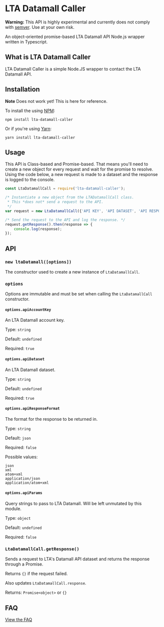 # LTA Datamall Caller
**Warning:** This API is highly experimental and currently does not comply with [semver](https://semver.org/). Use at your own risk.

An object-oriented promise-based LTA Datamall API Node.js wrapper written in Typescript.

## What is LTA Datamall Caller
LTA Datamall Caller is a simple Node.JS wrapper to contact the LTA Datamall API.

## Installation
**Note** Does not work yet! This is here for reference.

To install the using [NPM](https://www.npmjs.com/):
```
npm install lta-datamall-caller
```

Or if you're using [Yarn](https://yarnpkg.com/en/):
```
yarn install lta-datamall-caller
```

## Usage
This API is Class-based and Promise-based. That means you'll need to create a new object for every request and wait for the promise to resolve.
Using the code below, a new request is made to a dataset and the response is logged to the console. 

```Javascript
const LtaDatamallCall = require('lta-datamall-caller');

/* Instantiate a new object from the LTADatamallCall class. 
 * This *does not* send a request to the API.
 */
var request = new LtaDatamallCall({'API KEY', 'API DATASET', 'API RESPONSE FORMAT', { API PARAMS });

/* Send the request to the API and log the response. */
request.getResponse().then(response => {
    console.log(response);
});
```

## API
### `new ltaDatamall([options])`
The constructor used to create a new instance of `LtaDatamallCall`.

### `options`
Options are immutable and must be set when calling the `LtaDatamallCall` constructor.

#### `options.apiAccountKey`
An LTA Datamall account key.

Type: `string`

Default: `undefined`

Required: `true`

#### `options.apiDataset`
An LTA Datamall dataset.

Type: `string`

Default: `undefined`

Required: `true`

#### `options.apiResponseFormat`
The format for the response to be returned in.

Type: `string`

Default: `json`

Required: `false`

Possible values:
```
json
xml
atom+xml
application/json
application/atom+xml
```

#### `options.apiParams`
Query strings to pass to LTA Datamall. Will be left unmutated by this module.

Type: `object`

Default: `undefined`

Required: `false`

### `LtaDatamallCall.getResponse()`
Sends a request to LTA's Datamall API dataset and returns the response through a Promise.

Returns `{}` if the request failed.

Also updates `LtaDatamallCall.response`.

Returns: `Promise<object>` or `{}`

## FAQ
[View the FAQ](https://github.com/apprexp/node-lta-datamall-caller/blob/master/docs/FAQ.md)